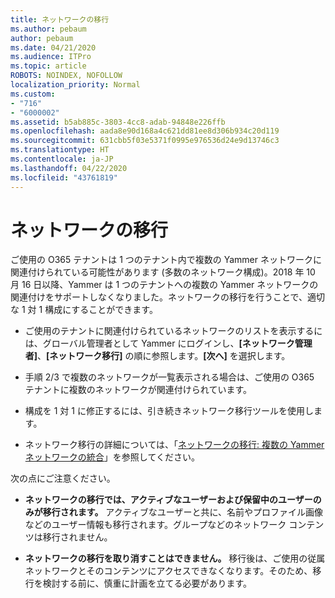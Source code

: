 ```yaml
---
title: ネットワークの移行
ms.author: pebaum
author: pebaum
ms.date: 04/21/2020
ms.audience: ITPro
ms.topic: article
ROBOTS: NOINDEX, NOFOLLOW
localization_priority: Normal
ms.custom:
- "716"
- "6000002"
ms.assetid: b5ab885c-3803-4cc8-adab-94848e226ffb
ms.openlocfilehash: aada8e90d168a4c621dd81ee8d306b934c20d119
ms.sourcegitcommit: 631cbb5f03e5371f0995e976536d24e9d13746c3
ms.translationtype: HT
ms.contentlocale: ja-JP
ms.lasthandoff: 04/22/2020
ms.locfileid: "43761819"
---
```

# <a name="network-migration"></a>ネットワークの移行

ご使用の O365 テナントは 1 つのテナント内で複数の Yammer ネットワークに関連付けられている可能性があります (多数のネットワーク構成)。2018 年 10 月 16 日以降、Yammer は 1 つのテナントへの複数の Yammer ネットワークの関連付けをサポートしなくなりました。ネットワークの移行を行うことで、適切な 1 対 1 構成にすることができます。
  
- ご使用のテナントに関連付けられているネットワークのリストを表示するには、グローバル管理者として Yammer にログインし、**[ネットワーク管理者]**、**[ネットワーク移行]** の順に参照します。**[次へ]** を選択します。

- 手順 2/3 で複数のネットワークが一覧表示される場合は、ご使用の O365 テナントに複数のネットワークが関連付けられています。

- 構成を 1 対 1 に修正するには、引き続きネットワーク移行ツールを使用します。

- ネットワーク移行の詳細については、「[ネットワークの移行: 複数の Yammer ネットワークの統合](https://docs.microsoft.com/yammer/configure-your-yammer-network/consolidate-multiple-yammer-networks)」を参照してください。

次の点にご注意ください。
  
- **ネットワークの移行では、アクティブなユーザーおよび保留中のユーザーのみが移行されます。** アクティブなユーザーと共に、名前やプロファイル画像などのユーザー情報も移行されます。グループなどのネットワーク コンテンツは移行されません。

- **ネットワークの移行を取り消すことはできません。** 移行後は、ご使用の従属ネットワークとそのコンテンツにアクセスできなくなります。そのため、移行を検討する前に、慎重に計画を立てる必要があります。
